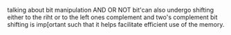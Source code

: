 talking about bit manipulation
AND
OR
NOT
bit'can also undergo shifting  either to the riht or to the left 
ones complement and two's  complement bit shifting is imp[ortant such that it helps facilitate efficient use of the memory.
